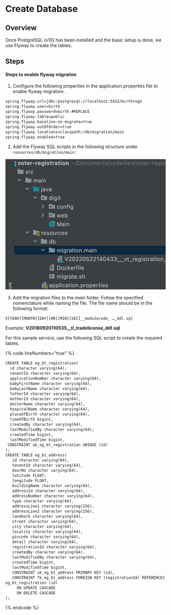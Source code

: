 # Create Database

## **Overview**

Once PostgreSQL (v10) has been installed and the basic setup is done, we use Flyway to create the tables.&#x20;

## **Steps**

#### **Steps to enable flyway migration**

1. Configure the following properties in the application.properties file to enable flyway migration:

```properties
spring.flyway.url=jdbc:postgresql://localhost:5432/birthregn
spring.flyway.user=birth
spring.flyway.password=birth #REPLACE
spring.flyway.table=public
spring.flyway.baseline-on-migrate=true
spring.flyway.outOfOrder=true
spring.flyway.locations=classpath:/db/migration/main
spring.flyway.enabled=true
```

2. Add the Flyway SQL scripts in the following structure under `resources/db/migration/main`:

![](<../../../../.gitbook/assets/image (53).png>)

3. Add the migration files to the _main_ folder. Follow the specified nomenclature while naming the file. The file name should be in the following format:

```
V[YEAR][MONTH][DAY][HR][MIN][SEC]__modulecode_ …_ddl.sql

```

Example: **V20180920110535\_\_tl\_tradelicense\_ddl.sql**

For this sample service, use the following SQL script to create the required tables.

{% code lineNumbers="true" %}
```plsql
CREATE TABLE eg_bt_registration(
  id character varying(64),
  tenantId character varying(64),
  applicationNumber character varying(64),
  babyFirstName character varying(64),
  babyLastName character varying(64),
  fatherId character varying(64),
  motherId character varying(64),
  doctorName character varying(64),
  hospitalName character varying(64),
  placeOfBirth character varying(64),
  timeOfBirth bigint,
  createdBy character varying(64),
  lastModifiedBy character varying(64),
  createdTime bigint,
  lastModifiedTime bigint,
 CONSTRAINT uk_eg_bt_registration UNIQUE (id)
);
CREATE TABLE eg_bt_address(
   id character varying(64),
   tenantId character varying(64),
   doorNo character varying(64),
   latitude FLOAT,
   longitude FLOAT,
   buildingName character varying(64),
   addressId character varying(64),
   addressNumber character varying(64),
   type character varying(64),
   addressLine1 character varying(256),
   addressLine2 character varying(256),
   landmark character varying(64),
   street character varying(64),
   city character varying(64),
   locality character varying(64),
   pincode character varying(64),
   detail character varying(64),
   registrationId character varying(64),
   createdBy character varying(64),
   lastModifiedBy character varying(64),
   createdTime bigint,
   lastModifiedTime bigint,
   CONSTRAINT uk_eg_bt_address PRIMARY KEY (id),
   CONSTRAINT fk_eg_bt_address FOREIGN KEY (registrationId) REFERENCES eg_bt_registration (id)
     ON UPDATE CASCADE
     ON DELETE CASCADE
);
```
{% endcode %}

